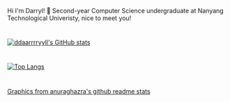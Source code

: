 Hi I'm Darryl! 👋 Second-year Computer Science undergraduate at Nanyang Technological Univeristy, nice to meet you!
#
[![ddaarrrryyll's GitHub stats](https://github-readme-stats.vercel.app/api?username=ddaarrrryyll&count_private=true&show_icons=true&theme=dracula&title_color=0decaf0&custom_title=Darryl%27s%20stats)](https://github.com/ddaarrrryyll/github-readme-stats)
#  
[![Top Langs](https://github-readme-stats.vercel.app/api/top-langs/?username=ddaarrrryyll&langs_count=7&theme=dracula&title_color=0decaf0)](https://github.com/ddaarrrryyll/github-readme-stats)
#
[Graphics from anuraghazra's github readme stats](https://github.com/anuraghazra/github-readme-stats)

<!--
**ddaarrrryyll/ddaarrrryyll** is a ✨ _special_ ✨ repository because its `README.md` (this file) appears on your GitHub profile.

Here are some ideas to get you started:

- 🔭 I’m currently working on ...
- 🌱 I’m currently learning ...
- 👯 I’m looking to collaborate on ...
- 🤔 I’m looking for help with ...
- 💬 Ask me about ...
- 📫 How to reach me: ...
- 😄 Pronouns: ...
- ⚡ Fun fact: ...
-->
